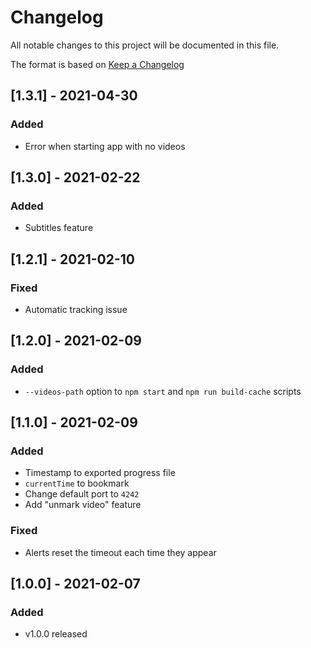 # Changelog

All notable changes to this project will be documented in this file.

The format is based on [Keep a Changelog](https://keepachangelog.com/en/1.0.0/)

## [1.3.1] - 2021-04-30

### Added
- Error when starting app with no videos

## [1.3.0] - 2021-02-22

### Added
- Subtitles feature


## [1.2.1] - 2021-02-10

### Fixed
- Automatic tracking issue


## [1.2.0] - 2021-02-09

### Added
- `--videos-path` option to `npm start` and `npm run build-cache` scripts


## [1.1.0] - 2021-02-09

### Added
- Timestamp to exported progress file
- `currentTime` to bookmark
- Change default port to `4242`
- Add "unmark video" feature

### Fixed
- Alerts reset the timeout each time they appear


## [1.0.0] - 2021-02-07

### Added
- v1.0.0 released
